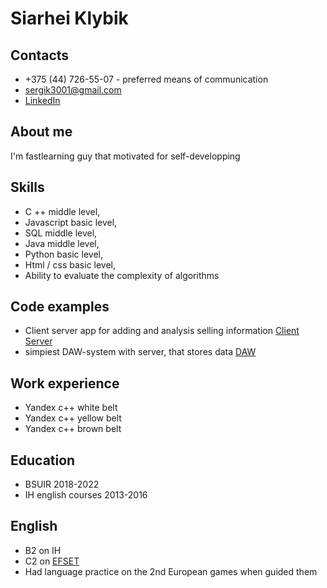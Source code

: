 # Siarhei Klybik  

## Contacts
* +375 (44) 726-55-07 - preferred means of communication
* sergik3001@gmail.com
* [LinkedIn](https://www.linkedin.com/in/sergey-klybik-20b6b4108/)  

## About me  

I'm fastlearning guy that motivated for self-developping

## Skills  
* C ++ middle level,
* Javascript basic level,
* SQL middle level,
* Java middle level,
* Python basic level,
* Html / css basic level,
* Ability to evaluate the complexity of algorithms  

## Code examples  
* Client server app for adding and analysis selling information [Client](https://github.com/Finnchick/Client_ru_mach_him) [Server](https://github.com/Finnchick/Server_ru_mach_him-)
* simpiest DAW-system with server, that stores data [DAW](https://github.com/Finnchick/FlStudio_228)

## Work experience  
* Yandex c++ white belt
* Yandex c++ yellow belt
* Yandex c++ brown belt

## Education  
* BSUIR 2018-2022
* IH english courses 2013-2016 

## English  
* B2 on IH
* C2 on [EFSET](https://www.efset.org/cert/HPudYp)
* Had language practice on the 2nd European games when guided them
